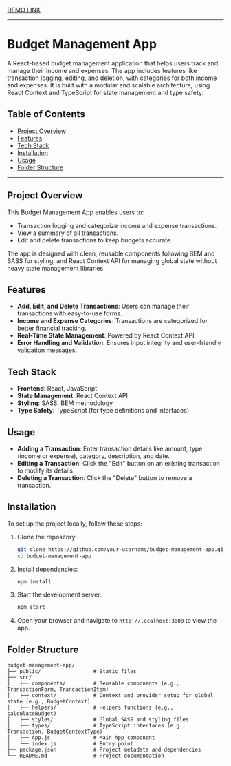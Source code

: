 [DEMO LINK](https://senkiv-oleh.github.io/budget-tracker-app)

---

# Budget Management App

A React-based budget management application that helps users track and manage their income and expenses. The app includes features like transaction logging, editing, and deletion, with categories for both income and expenses. It is built with a modular and scalable architecture, using React Context and TypeScript for state management and type safety.

## Table of Contents

- [Project Overview](#project-overview)
- [Features](#features)
- [Tech Stack](#tech-stack)
- [Installation](#installation)
- [Usage](#usage)
- [Folder Structure](#folder-structure)

---

## Project Overview

This Budget Management App enables users to:
- Transaction logging and categorize income and expense transactions.
- View a summary of all transactions.
- Edit and delete transactions to keep budgets accurate.
  
The app is designed with clean, reusable components following BEM and SASS for styling, and React Context API for managing global state without heavy state management libraries.

## Features

- **Add, Edit, and Delete Transactions**: Users can manage their transactions with easy-to-use forms.
- **Income and Expense Categories**: Transactions are categorized for better financial tracking.
- **Real-Time State Management**: Powered by React Context API.
- **Error Handling and Validation**: Ensures input integrity and user-friendly validation messages.

## Tech Stack

- **Frontend**: React, JavaScript
- **State Management**: React Context API
- **Styling**: SASS, BEM methodology
- **Type Safety**: TypeScript (for type definitions and interfaces)

## Usage

- **Adding a Transaction**: Enter transaction details like amount, type (income or expense), category, description, and date.
- **Editing a Transaction**: Click the "Edit" button on an existing transaction to modify its details.
- **Deleting a Transaction**: Click the "Delete" button to remove a transaction.

## Installation

To set up the project locally, follow these steps:

1. Clone the repository:
    ```bash
    git clone https://github.com/your-username/budget-management-app.git
    cd budget-management-app
    ```

2. Install dependencies:
    ```bash
    npm install
    ```

3. Start the development server:
    ```bash
    npm start
    ```

4. Open your browser and navigate to `http://localhost:3000` to view the app.


## Folder Structure

```
budget-management-app/
├── public/                 # Static files
├── src/
│   ├── components/         # Reusable components (e.g., TransactionForm, TransactionItem)
│   ├── context/            # Context and provider setup for global state (e.g., BudgetContext)
│   ├── helpers/            # Helpers functions (e.g., calculateBudget)
│   ├── styles/             # Global SASS and styling files
│   ├── types/              # TypeScript interfaces (e.g., Transaction, BudgetContextType)
│   ├── App.js              # Main App component
│   └── index.js            # Entry point
├── package.json            # Project metadata and dependencies
└── README.md               # Project documentation
```

